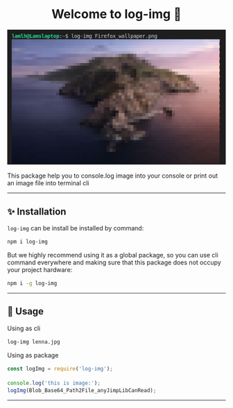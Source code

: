 <h1 align="center">Welcome to log-img 👋</h1>

![result](https://github.com/neimadVN/img-console-log/blob/master/core/screen-shot.png?raw=true)

This package help you to console.log image into your console or print out an image file into terminal cli

---
## ✨ Installation

`log-img` can be install be installed by command:
```sh
npm i log-img
```

But we highly recommend using it as a global package, so you can use cli command everywhere and making sure that this package does not occupy your project hardware:
```sh
npm i -g log-img
```

---
## 🚀 Usage
Using as cli
```sh
log-img lenna.jpg
```

Using as package
```js
const logImg = require('log-img');

console.log('this is image:');
logImg(Blob_Base64_Path2File_anyJimpLibCanRead);
```
---
